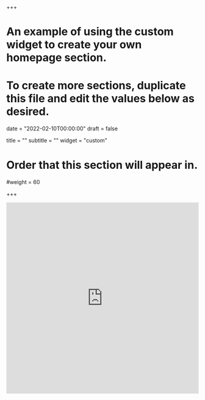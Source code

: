 +++
# An example of using the custom widget to create your own homepage section.
# To create more sections, duplicate this file and edit the values below as desired.

date = "2022-02-10T00:00:00"
draft = false

title = ""
subtitle = ""
widget = "custom"

# Order that this section will appear in.
#weight = 60

+++
<iframe src="https://app.cal.com/sparsick" width="100%" height="500" frameborder="0" allowfullscreen></iframe>
